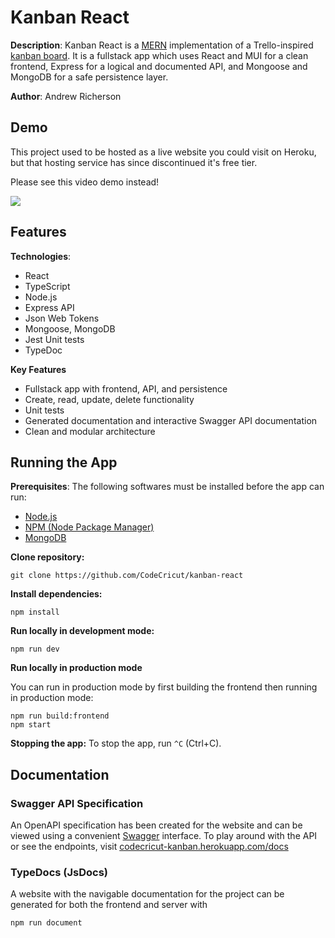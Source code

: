 # Kanban React

**Description**: Kanban React is a [MERN](https://www.geeksforgeeks.org/mern-stack/) implementation of a Trello-inspired [kanban board](https://en.wikipedia.org/wiki/Kanban_board). It is a fullstack app which uses React and MUI for a clean frontend, Express for a logical and documented API, and Mongoose and MongoDB for a safe persistence layer.

**Author**: Andrew Richerson

## Demo

This project used to be hosted as a live website you could visit on Heroku, but that hosting service has since discontinued it's free tier.

Please see this video demo instead!

[<img src="https://github.com/CodeCricut/kanban-react/assets/20567748/b22a557c-f09d-48eb-939d-f40811f1baf8">](https://vimeo.com/874451380?share=copy)

## Features

**Technologies**:

-   React
-   TypeScript
-   Node.js
-   Express API
-   Json Web Tokens
-   Mongoose, MongoDB
-   Jest Unit tests
-   TypeDoc

**Key Features**

-   Fullstack app with frontend, API, and persistence
-   Create, read, update, delete functionality
-   Unit tests
-   Generated documentation and interactive Swagger API documentation
-   Clean and modular architecture

## Running the App

**Prerequisites**: The following softwares must be installed before the app can run:

-   [Node.js](https://nodejs.org/en/)
-   [NPM (Node Package Manager)](https://www.npmjs.com/)
-   [MongoDB](https://www.mongodb.com/)

**Clone repository:**

```
git clone https://github.com/CodeCricut/kanban-react
```

**Install dependencies:**

```
npm install
```

**Run locally in development mode:**

```
npm run dev
```

**Run locally in production mode**

You can run in production mode by first building the frontend then running in production mode:

```
npm run build:frontend
npm start
```

**Stopping the app:**
To stop the app, run `^C` (Ctrl+C).

## Documentation

### Swagger API Specification

An OpenAPI specification has been created for the website and can be viewed using a convenient
[Swagger](https://swagger.io/) interface. To play around with the API or see the endpoints,
visit [codecricut-kanban.herokuapp.com/docs](https://codecricut-kanban.herokuapp.com/docs/)

### TypeDocs (JsDocs)

A website with the navigable documentation for the project can be generated for both
the frontend and server with

```
npm run document
```

